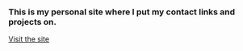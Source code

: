 ### This is my personal site where I put my contact links and projects on.

[Visit the site](https://iakindev.github.io/)

